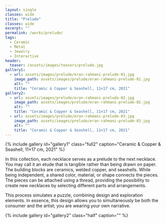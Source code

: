 ```yaml
---
layout: single
classes: wide
title: "Prelude"
classes: wide
excerpt: ""
permalink: /works/prelude/
tags:
  - Ceramic
  - Metal
  - Jewelry
  - Interactive
header:
  teaser: /assets/images/teasers/prelude.jpg 
gallery1:
  - url: assets/images/prelude/eran-rahmani-prelude-01.jpg
    image_path: assets/images/prelude/eran-rahmani-prelude-01.jpg
    alt: ""
    title: "Ceramic & Copper & Seashell, 11×17 cm, 2021"
gallery2:
  - url: assets/images/prelude/eran-rahmani-prelude-02.jpg
    image_path: assets/images/prelude/eran-rahmani-prelude-02.jpg
    alt: ""
    title: "Ceramic & Copper & Seashell, 11×17 cm, 2021"
  - url: assets/images/prelude/eran-rahmani-prelude-03.jpg
    image_path: assets/images/prelude/eran-rahmani-prelude-03.jpg
    alt: ""
    title: "Ceramic & Copper & Seashell, 11×17 cm, 2021"
---
```


{% include gallery id="gallery1" class="full2" caption="Ceramic & Copper & Seashell, 11×17 cm, 2021" %}

In this collection, each necklace serves as a prelude to the next necklace. You may call it an etude that is tangible rather than being drawn on paper. The building blocks are ceramics, welded copper, and seashells. While being independent, a shared color, material, or shape connects the pieces. The pieces can be attached using a thread, providing the possibility to create new necklaces by selecting different parts and arrangements. 

This process simulates a puzzle, combining design and exploration elements. In essence, this design allows you to simultaneously be both the consumer and the artist; you are wearing your own narrative. 

{% include gallery id="gallery2" class="half" caption="" %}
